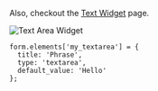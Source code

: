Also, checkout the [Text Widget](../../Widgets/Text_Widget) page.

![Text Area Widget](http://drupalgap.com/sites/default/files/textarea-widget.png)

```
form.elements['my_textarea'] = {
  title: 'Phrase',
  type: 'textarea',
  default_value: 'Hello'
};
```